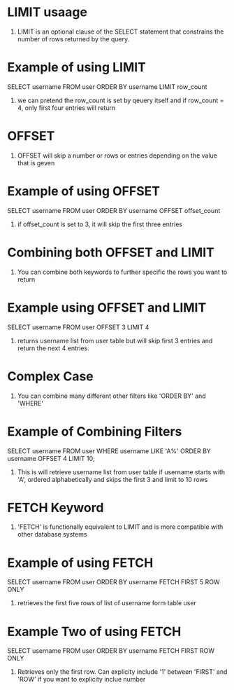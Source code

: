 
# LIMIT usaage

  1. LIMIT is an optional clause of the SELECT statement that constrains the number of rows returned by the query.
  
# Example of using LIMIT
SELECT username FROM user ORDER BY username LIMIT row_count

  1. we can pretend the row_count is set by qeuery itself and if row_count = 4, only first four entries will return 

# OFFSET

  1. OFFSET will skip a number or rows or entries depending on the value that is geven 

# Example of using OFFSET
SELECT username FROM user ORDER BY username OFFSET offset_count

  1. if offset_count is set to 3, it will skip the first three entries 

# Combining both OFFSET and LIMIT

  1. You can combine both keywords to further specific the rows you want to return 

# Example using OFFSET and LIMIT
SELECT username FROM user OFFSET 3 LIMIT 4

  1. returns username list from user table but will skip first 3 entries and return the next 4 entries. 

# Complex Case

  1. You can combine many different other filters like 'ORDER BY' and 'WHERE'

# Example of Combining Filters
SELECT username FROM user WHERE username LIKE 'A%' ORDER BY username OFFSET 4 LIMIT 10;

  1. This is will retrieve username list from user table if username starts with 'A', ordered alphabetically and skips the first 3 and limit to 10 rows 

# FETCH Keyword

  1. 'FETCH' is functionally equivalent to LIMIT and is more compatible with other database systems 

# Example of using FETCH 
SELECT username FROM user ORDER BY username FETCH FIRST 5 ROW ONLY
       
  1. retrieves the first five rows of list of username form table user
     
# Example Two of using FETCH
SELECT username FROM user ORDER BY username FETCH FIRST ROW ONLY
      
  1. Retrieves only the first row. Can explicity include '1' between 'FIRST' and 'ROW' if you want to explicity inclue number
